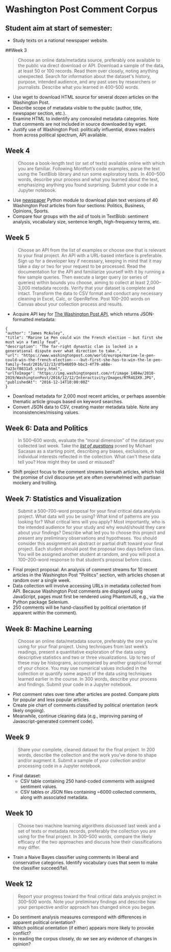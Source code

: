 
# Washington Post Comment Corpus

## Student aim at start of semester:

- Study texts on a national newspaper website.



##Week 3 
>Choose an online data/metadata source, preferably one available to the public via direct download or API. Download a sample of the data, at least 50 or 100 records. Read them over closely, noting anything unexpected. Search for information about the dataset's history, purpose, intended audience, and any past uses by researchers or journalists. Describe what you learned in 400–500 words.

- Use wget to download HTML source for several dozen articles on the Washington Post.
- Describe scope of metadata visible to the public (author, title, newspaper section, etc.).
- Examine HTML to indentify any concealed metadata categories. Note that comments are not included in source downloaded by wget.
- Justify use of Washington Post: politically influential, draws readers from across political spectrum, API available.


## Week 4

>Choose a book-length text (or set of texts) available online with which you are familiar. Following Montfort’s code examples, parse the text using the TextBlob library and run some exploratory tests. In 400–500 words, describe your process and what you learned about the text, emphasizing anything you found surprising. Submit your code in a Jupyter notebook.

- Use [newspaper](https://pypi.python.org/pypi/newspaper) Python module to download plain text versions of 40 Washington Post articles from four sections: Politics, Business, Opinions, Sports.
- Compare four groups with the aid of tools in TextBlob: sentiment analysis, vocabulary size, sentence length, high-frequency terms, etc.


## Week 5

>Choose an API from the list of examples or choose one that is relevant to your final project. An API with a URL-based interface is preferable. Sign up for a developer key if necessary, keeping in mind that it may take a day or two for your request to be processed. Read the documentation for the API and familiarize yourself with it by running a few sample queries. Then execute a larger query (or series of queries) within bounds you choose, aiming to collect at least 2,000–3,000 metadata records. Verify that your dataset is complete and intact. Transform the data to CSV format and conduct any necessary cleaning in Excel, Calc, or OpenRefine. Post 100–200 words on Canvas about your collection process and results.

- Acquire API key for [The Washington Post API](https://newsapi.org/the-washington-post-api), which returns JSON-formatted metadata:


```
{
"author": "James McAuley",
"title": "Marine Le Pen could win the French election — but first she must win a family feud",
"description": "The far-right dynastic clan is locked in a generational dispute over what direction to take.",
"url": "https://www.washingtonpost.com/world/europe/marine-le-pen-could-win-the-french-election----but-first-she-has-to-win-the-le-pen-family-feud/2016/12/13/dfb46059-bbc3-4f79-a88e-7a23cf0831a5_story.html",
"urlToImage": "https://img.washingtonpost.com/rf/image_1484w/2010-2019/WashingtonPost/2016/12/12/Interactivity/Images/RTR4G3X9.JPG",
"publishedAt": "2016-12-14T10:00:00Z"
}
```

- Download metadata for 2,000 most recent articles, or perhaps assemble thematic article groups based on keyword searches.
- Convert JSON data to CSV, creating master metadata table. Note any inconsistencies/missing values.

## Week 6: Data and Politics

>In 500–600 words, evaluate the “moral dimension” of the dataset you collected last week. Take the [*list of questions*](https://thefrailestthing.com/2014/11/29/do-artifacts-have-ethics/) posed by Michael Sacasas as a starting point, describing any biases, exclusions, or individual interests reflected in the collection. What can't these data tell you? How might they be used or misused?

- Shift project focus to the comment streams beneath articles, which hold the promise of civil discourse yet are often overwhelmed with partisan mockery and trolling. 



## Week 7: Statistics and Visualization

>Submit a 500–700-word proposal for your final critical data analysis project. What data will you be using? What kind of patterns are you looking for? What critical lens will you apply? Most importantly, who is the intended audience for your study and why would/should they care about your findings? Describe what led you to choose this project and present any preliminary observations and hypotheses. You should consider this assignment an abstract or partial draft toward your final project. Each student should post the proposal two days before class. You will be assigned another student at random, and you will post a 100–200-word response to that student’s proposal before class.

- Final project proposal: An analysis of comment streams for 10 recent articles in the Washington Post "Politics" section, with articles chosen at random over a single week.
- Data collection will involve accessing URLs in metadata collected from API. Because Washington Post comments are displayed using JavaScript, pages must first be rendered using PhantomJS, e.g., via the Python package Selenium.
- 250 comments will be hand-classified by political orientation (if apparent within the comment).


## Week 8: Machine Learning

>Choose an online data/metadata source, preferably the one you’re using for your final project. Using techniques from last week’s readings, present a quantitative exploration of the data using descriptive statistics and two or three visualizations. Up to two of these may be histograms, accompanied by another graphical format of your choice. You may use numerical values included in the collection or quantify some aspect of the data using techniques learned earlier in the course. In 300 words, describe your process and findings. Submit your code in a Jupyter notebook.

- Plot comment rates over time after articles are posted. Compare plots for popular and less popular articles.
- Create pie chart of comments classified by political orientation (work likely ongoing).
- Meanwhile, continue cleaning data (e.g., improving parsing of Javascript-generated comment code).



## Week 9
>Share your complete, cleaned dataset for the final project. In 200 words, describe the collection and the work you’ve done to shape and/or augment it. Submit a sample of your collection and/or processing code in a Jupyter notebook.

- Final dataset:
  - CSV table containing 250 hand-coded comments with assigned sentiment values.
  - CSV tables or JSON files containing ~6000 collected comments, along with associated metadata.

## Week 10

>Choose two machine learning algorithms discussed last week and a set of texts or metadata records, preferably the collection you are using for the final project. In 300–500 words, compare the likely efficacy of the two approaches and discuss how their classifications may differ.

- Train a Naive Bayes classifier using comments in liberal and conservative categories. Identify vocabulary cues that seem to make the classifier succeed/fail.

## Week 12
>Report your progress toward the final critical data analysis project in 300–500 words. Note your preliminary findings and describe how your perspective and/or approach has changed since you began.

- Do sentiment analysis measures correspond with differences in apparent political orientation?
- Which political orientation (if either) appears more likely to provoke conflict?
- In reading the corpus closely, do we see any evidence of changes in opinion?



